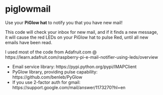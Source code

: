 # piglowmail
<p>Use your <b>PiGlow hat</b> to notify you that you have new mail!</p>
<p>This code will check your inbox for new mail, and if it finds a new message, it will cause the red LEDs on your PiGlow hat to pulse Red, until all new emails have been read.</p>
<p>I used most of the code from Adafruit.com @ https://learn.adafruit.com/raspberry-pi-e-mail-notifier-using-leds/overview</p>

<ul>
<li>Email service library: https://pypi.python.org/pypi/IMAPClient</li>
<li>PyGlow library, providing pulse capability: https://github.com/benleb/PyGlow</li>
<li>If you use 2-factor auth for gmail: https://support.google.com/mail/answer/1173270?hl=en</li>
</ul>
